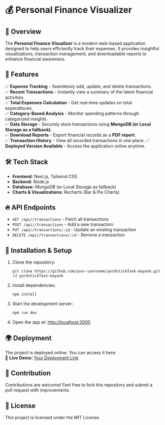 # 💰 Personal Finance Visualizer

## 📌 Overview
The **Personal Finance Visualizer** is a modern web-based application designed to help users efficiently track their expenses. It provides insightful visualizations, transaction management, and downloadable reports to enhance financial awareness.

## 🚀 Features
✅ **Expense Tracking** - Seamlessly add, update, and delete transactions.  
✅ **Recent Transactions** - Instantly view a summary of the latest financial activities.  
✅ **Total Expenses Calculation** - Get real-time updates on total expenditures.  
✅ **Category-Based Analysis** - Monitor spending patterns through categorized insights.  
✅ **Data Storage** - Securely store transactions using **MongoDB (or Local Storage as a fallback)**.  
✅ **Download Reports** - Export financial records as a **PDF report**.  
✅ **Transaction History** -  View all recorded transactions in one place.
✅ **Deployed Version Available** - Access the application online anytime.  

## 🛠 Tech Stack
- **Frontend:** Next.js, Tailwind CSS
- **Backend:** Node.js
- **Database:** MongoDB (or Local Storage as fallback)
- **Charts & Visualizations:** Recharts (Bar & Pie Charts)

## 🔥 API Endpoints
- `GET /api//transactions` - Fetch all transactions
- `POST /api//transactions` - Add a new transaction
- `PUT /api//transactions/:id` - Update an existing transaction
- `DELETE /api//transactions/:id` - Remove a transaction

## 📂 Installation & Setup
1. Clone the repository:  
   ```bash
   git clone https://github.com/your-username/yardstickTask-mayank.git
   cd yardstickTask-mayank
   ```
2. Install dependencies:  
   ```bash
   npm install
   ```
3. Start the development server:  
   ```bash
   npm run dev
   ```
4. Open the app at: [http://localhost:3000](http://localhost:3000)

## 🌍 Deployment
The project is deployed online. You can access it here:  
🔗 **Live Demo:** [Your Deployment Link](https://mayankyardstick.vercel.app)  

## 🤝 Contribution
Contributions are welcome! Feel free to fork this repository and submit a pull request with improvements.

## 📜 License
This project is licensed under the MIT License.

